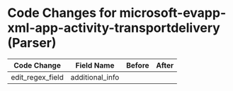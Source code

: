 # Code Changes for microsoft-evapp-xml-app-activity-transportdelivery (Parser)

| Code Change | Field Name | Before | After |
|-------------|------------|--------|-------|
| edit_regex_field | additional_info |  |  |